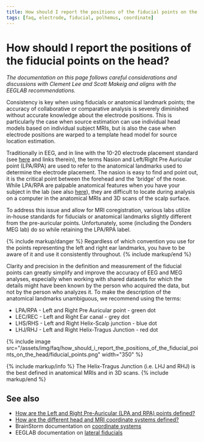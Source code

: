 ```yaml
---
title: How should I report the positions of the fiducial points on the head?
tags: [faq, electrode, fiducial, polhemus, coordinate]
---
```


# How should I report the positions of the fiducial points on the head?

_The documentation on this page follows careful considerations and discussions with Clement Lee and Scott Makeig and aligns with the EEGLAB recommendations._

Consistency is key when using fiducials or anatomical landmark points; the accuracy of collaborative or comparative analysis is severely diminished without accurate knowledge about the electrode positions. This is particularly the case when source estimation can use individual head models based on individual subject MRIs, but is also the case when electrode positions are warped to a template head model for source location estimation.

Traditionally in EEG, and in line with the 10-20 electrode placement standard (see [here](https://en.wikipedia.org/wiki/10–20_system_(EEG)) and links therein), the terms Nasion and Left/Right Pre Auricular point (LPA/RPA) are used to refer to the anatomical landmarks used to determine the electrode placement. The nasion is easy to find and point out, it is the critical point between the forehead and the 'bridge' of the nose. While LPA/RPA are palpable anatomical features when you have your subject in the lab (see also [here](/faq/how_are_the_lpa_and_rpa_points_defined)), they are difficult to locate during analysis on a computer in the anatomical MRIs and 3D scans of the scalp surface.

To address this issue and allow for MRI coregistration, various labs utilize in-house standards for fiducials or anatomical landmarks slightly different from the pre-auricular points. Unfortunately, some (including the Donders MEG lab) do so while retaining the LPA/RPA label.

{% include markup/danger %}
Regardless of which convention you use for the points representing the left and right ear landmarks, you have to be aware of it and use it consistently throughout.
{% include markup/end %}

Clarity and precision in the definition and measurement of the fiducial points can greatly simplify and improve the accuracy of EEG and MEG analyses, especially when working with shared datasets for which the details might have been known by the person who acquired the data, but not by the person who analyzes it. To make the description of the anatomical landmarks unambiguous, we recommend using the terms:

- LPA/RPA - Left and Right Pre Auricular point - green dot
- LEC/REC - Left and Right Ear canal - grey dot
- LHS/RHS - Left and Right Helix-Scalp junction - blue dot
- LHJ/RHJ - Left and Right Helix-Tragus Junction - red dot

{% include image src="/assets/img/faq/how_should_i_report_the_positions_of_the_fiducial_points_on_the_head/fiducial_points.png" width="350" %}

{% include markup/info %}
The Helix-Tragus Junction (i.e. LHJ and RHJ) is the best defined in anatomical MRIs and in 3D scans.
{% include markup/end %}

## See also

- [How are the Left and Right Pre-Auricular (LPA and RPA) points defined?](/faq/how_are_the_lpa_and_rpa_points_defined)
- [How are the different head and MRI coordinate systems defined?](/faq/coordsys)
- BrainStorm documentation on [coordinate systems](http://neuroimage.usc.edu/brainstorm/CoordinateSystems)
- EEGLAB documentation on [lateral fiducials](https://sccn.ucsd.edu/mediawiki/images/1/19/Fiducials.pdf)
